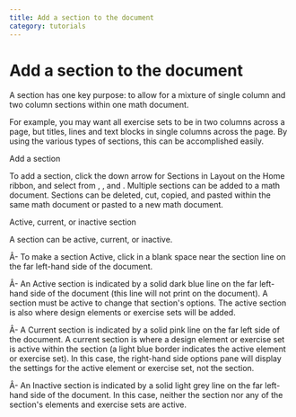 ```yaml
---
title: Add a section to the document
category: tutorials
---
```


# Add a section to the document

A section has one key purpose: to allow for a mixture of single column and two column sections within one math document.

For example, you may want all exercise sets to be in two columns across a page, but titles, lines and text blocks in single columns across the page. By using the various types of sections, this can be accomplished easily.

Add a section

To add a section, click the down arrow for Sections in Layout on the Home ribbon, and select from , , and . Multiple sections can be added to a math document. Sections can be deleted, cut, copied, and pasted within the same math document or pasted to a new math document.

Active, current, or inactive section

A section can be active, current, or inactive.

Â- To make a section Active, click in a blank space near the section line on the far left-hand side of the document.

Â- An Active section is indicated by a solid dark blue line on the far left-hand side of the document (this line will not print on the document). A section must be active to change that section's options. The active section is also where design elements or exercise sets will be added.

Â- A Current section is indicated by a solid pink line on the far left side of the document. A current section is where a design element or exercise set is active within the section (a light blue border indicates the active element or exercise set). In this case, the right-hand side options pane will display the settings for the active element or exercise set, not the section.

Â- An Inactive section is indicated by a solid light grey line on the far left-hand side of the document. In this case, neither the section nor any of the section's elements and exercise sets are active.
